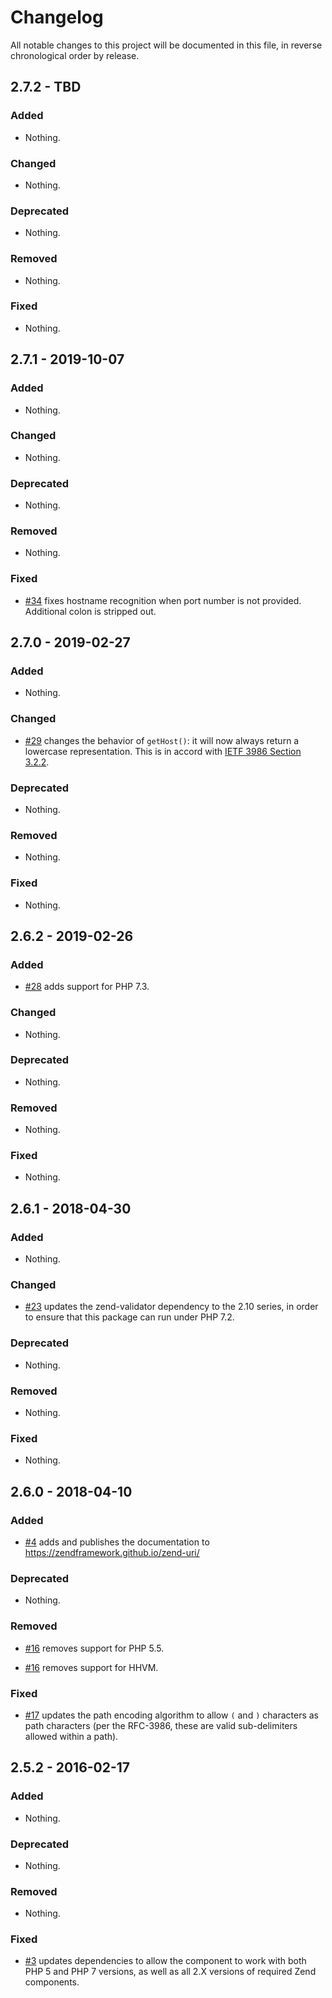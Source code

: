 # Changelog

All notable changes to this project will be documented in this file, in reverse chronological order by release.

## 2.7.2 - TBD

### Added

- Nothing.

### Changed

- Nothing.

### Deprecated

- Nothing.

### Removed

- Nothing.

### Fixed

- Nothing.

## 2.7.1 - 2019-10-07

### Added

- Nothing.

### Changed

- Nothing.

### Deprecated

- Nothing.

### Removed

- Nothing.

### Fixed

- [#34](https://github.com/zendframework/zend-uri/pull/34) fixes hostname recognition
  when port number is not provided. Additional colon is stripped out.

## 2.7.0 - 2019-02-27

### Added

- Nothing.

### Changed

- [#29](https://github.com/zendframework/zend-uri/pull/29) changes the behavior of `getHost()`:
  it will now always return a lowercase representation. This is in accord with
  [IETF 3986 Section 3.2.2](https://tools.ietf.org/html/rfc3986#section-3.2.2).

### Deprecated

- Nothing.

### Removed

- Nothing.

### Fixed

- Nothing.

## 2.6.2 - 2019-02-26

### Added

- [#28](https://github.com/zendframework/zend-uri/pull/28) adds support for PHP 7.3.

### Changed

- Nothing.

### Deprecated

- Nothing.

### Removed

- Nothing.

### Fixed

- Nothing.

## 2.6.1 - 2018-04-30

### Added

- Nothing.

### Changed

- [#23](https://github.com/zendframework/zend-uri/pull/23) updates the zend-validator dependency to the 2.10 series, in order to ensure that
  this package can run under PHP 7.2.

### Deprecated

- Nothing.

### Removed

- Nothing.

### Fixed

- Nothing.

## 2.6.0 - 2018-04-10

### Added

- [#4](https://github.com/zendframework/zend-uri/pull/4) adds and publishes the
  documentation to https://zendframework.github.io/zend-uri/

### Deprecated

- Nothing.

### Removed

- [#16](https://github.com/zendframework/zend-uri/pull/16) removes support for
  PHP 5.5.

- [#16](https://github.com/zendframework/zend-uri/pull/16) removes support for
  HHVM.

### Fixed

- [#17](https://github.com/zendframework/zend-uri/pull/17) updates the path
  encoding algorithm to allow `(` and `)` characters as path characters (per
  the RFC-3986, these are valid sub-delimiters allowed within a path).

## 2.5.2 - 2016-02-17

### Added

- Nothing.

### Deprecated

- Nothing.

### Removed

- Nothing.

### Fixed

- [#3](https://github.com/zendframework/zend-uri/pull/3) updates dependencies to
  allow the component to work with both PHP 5 and PHP 7 versions, as well as
  all 2.X versions of required Zend components.
